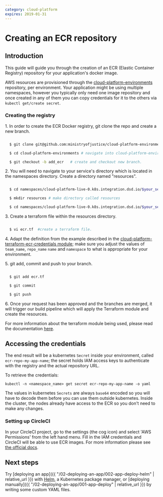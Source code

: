 ```yaml
---
category: cloud-platform
expires: 2019-01-31
---
```

# Creating an ECR repository

## Introduction

This guide will guide you through the creation of an ECR (Elastic Container Registry) repository for your application's docker image.

AWS resources are provisioned through the [cloud-platform-environments](https://github.com/ministryofjustice/cloud-platform-environments/) repository, per environment. Your application might be using multiple namespaces, however you typically only need one image repository and once created in any of them you can copy credentials for it to the others via `kubectl get/create secret`.

### Creating the registry

1\. In order to create the ECR Docker registry, git clone the repo and create a new branch.

```bash

  $ git clone git@github.com:ministryofjustice/cloud-platform-environments.git #git clone repo

  $ cd cloud-platform-environments # navigate into cloud-platform-environments directory.

  $ git checkout -b add_ecr   # create and checkout new branch.

```

2\. You will need to navigate to your service's directory which is located in the namespaces directory. Create a directory named "resources".

```bash

  $ cd namespaces/cloud-platform-live-0.k8s.integration.dsd.io/$your_service  #navigate to your service's directory.

  $ mkdir resources # make directory called resources

  $ cd namespaces/cloud-platform-live-0.k8s.integration.dsd.io/$your_service/resources

```

3\. Create a terraform file within the resources directory.

```bash

  $ vi ecr.tf  #create a terraform file.

```

4\. Adapt the definition from the example described in the [cloud-platform-terraform-ecr-credentials module](https://github.com/ministryofjustice/cloud-platform-terraform-ecr-credentials/tree/master/examples); make sure you adjust the values of `team_name`, `repo_name` `name` and `namespace` to what is appropriate for your environment.

5\. git add, commit and push to your branch.

```bash

  $ git add ecr.tf

  $ git commit

  $ git push

```
6\. Once your request has been approved and the branches are merged, it will trigger our build pipeline which will apply the Terraform module and create the resources.

For more information about the terraform module being used, please read the documentation [here](https://github.com/ministryofjustice/cloud-platform-terraform-ecr-credentials).

## Accessing the credentials

The end result will be a kubernetes `Secret` inside your environment, called `ecr-repo-my-app-name`; the secret holds IAM access keys to authenticate with the registry and the actual repository URL.

To retrieve the credentials:
```
kubectl -n <namespace_name> get secret ecr-repo-my-app-name -o yaml
```

The values in kubernetes `Secrets` are always `base64` encoded so you will have to decode them before you can use them outside kubernetes. Inside the cluster, the nodes already have access to the ECR so you don't need to make any changes.

### Setting up CircleCI
In your CircleCI project, go to the settings (the cog icon) and select 'AWS Permissions' from the left hand menu. Fill in the IAM credentials and CircleCI will be able to use ECR images. For more information please see [the official docs](https://circleci.com/docs/2.0/private-images/).


## Next steps

Try [deploying an app]({{ "/02-deploying-an-app/002-app-deploy-helm" | relative_url }}) with [Helm](https://helm.sh/), a Kubernetes package manager, or [deploying manually]({{ "/02-deploying-an-app/001-app-deploy" | relative_url }}) by writing some custom YAML files.
